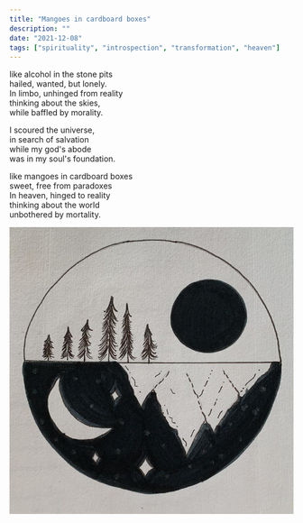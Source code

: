```yaml
---
title: "Mangoes in cardboard boxes"
description: ""
date: "2021-12-08"
tags: ["spirituality", "introspection", "transformation", "heaven"]
---
```

like alcohol in the stone pits    
hailed, wanted, but lonely.    
In limbo, unhinged from reality    
thinking about the skies,    
while baffled by morality.    

I scoured the universe,     
in search of salvation    
while my god's abode    
was in my soul's foundation.    

like mangoes in cardboard boxes    
sweet, free from paradoxes    
In heaven, hinged to reality    
thinking about the world    
unbothered by mortality.    

![drawing](../../assets/mangoes.jpeg)
